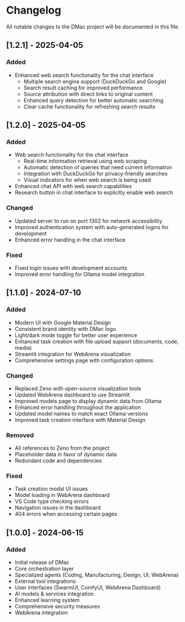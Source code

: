 # Changelog

All notable changes to the DMac project will be documented in this file.

## [1.2.1] - 2025-04-05

### Added
- Enhanced web search functionality for the chat interface
  - Multiple search engine support (DuckDuckGo and Google)
  - Search result caching for improved performance
  - Source attribution with direct links to original content
  - Enhanced query detection for better automatic searching
  - Clear cache functionality for refreshing search results

## [1.2.0] - 2025-04-05

### Added
- Web search functionality for the chat interface
  - Real-time information retrieval using web scraping
  - Automatic detection of queries that need current information
  - Integration with DuckDuckGo for privacy-friendly searches
  - Visual indicators for when web search is being used
- Enhanced chat API with web search capabilities
- Research button in chat interface to explicitly enable web search

### Changed
- Updated server to run on port 1302 for network accessibility
- Improved authentication system with auto-generated logins for development
- Enhanced error handling in the chat interface

### Fixed
- Fixed login issues with development accounts
- Improved error handling for Ollama model integration

## [1.1.0] - 2024-07-10

### Added
- Modern UI with Google Material Design
- Consistent brand identity with DMac logo
- Light/dark mode toggle for better user experience
- Enhanced task creation with file upload support (documents, code, media)
- Streamlit integration for WebArena visualization
- Comprehensive settings page with configuration options

### Changed
- Replaced Zeno with open-source visualization tools
- Updated WebArena dashboard to use Streamlit
- Improved models page to display dynamic data from Ollama
- Enhanced error handling throughout the application
- Updated model names to match exact Ollama versions
- Improved task creation interface with Material Design

### Removed
- All references to Zeno from the project
- Placeholder data in favor of dynamic data
- Redundant code and dependencies

### Fixed
- Task creation modal UI issues
- Model loading in WebArena dashboard
- VS Code type checking errors
- Navigation issues in the dashboard
- 404 errors when accessing certain pages

## [1.0.0] - 2024-06-15

### Added
- Initial release of DMac
- Core orchestration layer
- Specialized agents (Coding, Manufacturing, Design, UI, WebArena)
- External tool integrations
- User interfaces (SwarmUI, ComfyUI, WebArena Dashboard)
- AI models & services integration
- Enhanced learning system
- Comprehensive security measures
- WebArena integration

